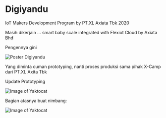 # Digiyandu
IoT Makers Development Program by PT.XL Axiata Tbk 2020

Masih dikerjain ... smart baby scale integrated with Flexiot Cloud by Axiata Bhd

Pengennya gini

![Poster Digiyandu](https://github.com/bagasbudhi/Digiyandu-IMDP-2020/blob/Overview/IND%20-%20Poster%20-%20%5BJOG%5D%20-%20Group%203%20-%20DigiYandu.png)

Yang diminta cuman prototyping, nanti proses produksi sama pihak X-Camp dari PT.XL Axita Tbk

Update Prototyping

![Image of Yaktocat](https://github.com/bagasbudhi/Digiyandu-IMDP-2020/blob/master/32644.jpg)

Bagian atasnya buat nimbang:

![Image of Yaktocat](https://github.com/bagasbudhi/Digiyandu-IMDP-2020/blob/master/32643%20atas.jpg)
